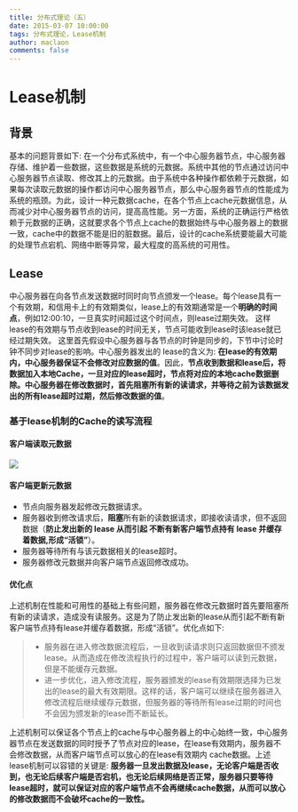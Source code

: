 ```yaml
---
title: 分布式理论（五）
date: 2015-03-07 10:00:00
tags: 分布式理论，Lease机制
author: maclaon
comments: false
---
```

# Lease机制
## 背景
基本的问题背景如下: 在一个分布式系统中，有一个中心服务器节点，中心服务器存储、维护着一些数据，这些数据是系统的元数据。系统中其他的节点通过访问中心服务器节点读取、修改其上的元数据。由于系统中各种操作都依赖于元数据，如果每次读取元数据的操作都访问中心服务器节点，那么中心服务器节点的性能成为系统的瓶颈。为此，设计一种元数据cache，在各个节点上cache元数据信息，从而减少对中心服务器节点的访问，提高高性能。另一方面，系统的正确运行严格依赖于元数据的正确，这就要求各个节点上cache的数据始终与中心服务器上的数据一致，cache中的数据不能是旧的脏数据。最后，设计的cache系统要能最大可能的处理节点宕机、网络中断等异常，最大程度的高系统的可用性。

## Lease
中心服务器在向各节点发送数据时同时向节点颁发一个lease。每个lease具有一个有效期，和信用卡上的有效期类似，lease上的有效期通常是一个**明确的时间点**，例如12:00:10，一旦真实时间超过这个时间点，则lease过期失效。 这样lease的有效期与节点收到lease的时间无关，节点可能收到lease时该lease就已经过期失效。 这里首先假设中心服务器与各节点的时钟是同步的，下节中讨论时钟不同步对lease的影响。中心服务器发出的 lease的含义为: **在lease的有效期内，中心服务器保证不会修改对应数据的值**。因此，**节点收到数据和lease后，将数据加入本地Cache，一旦对应的lease超时，节点将对应的本地cache数据删除。中心服务器在修改数据时，首先阻塞所有新的读请求，并等待之前为该数据发出的所有lease超时过期，然后修改数据的值**。

<!--more-->### 基于lease机制的Cache的读写流程
#### 客户端读取元数据
![](http://oh8mi0yav.bkt.clouddn.com/read-flow-on-lease-theory-in-distribute-system.png)
#### 客户端更新元数据
+ 节点向服务器发起修改元数据请求。
+ 服务器收到修改请求后，**阻塞**所有新的读数据请求，即接收读请求，但不返回数据（**防止发出新的 lease 从而引起 不断有新客户端节点持有 lease 并缓存着数据,形成“活锁”**）。
+ 服务器等待所有与该元数据相关的lease超时。
+ 服务器修改元数据并向客户端节点返回修改成功。

#### 优化点
上述机制在性能和可用性的基础上有些问题，服务器在修改元数据时首先要阻塞所有新的读请求，造成没有读服务。这是为了防止发出新的lease从而引起不断有新客户端节点持有lease并缓存着数据，形成“活锁”。优化点如下:
> + 服务器在进入修改数据流程后，一旦收到读请求则只返回数据但不颁发lease。从而造成在修改流程执行的过程中，客户端可以读到元数据，但是不能缓存元数据。
> + 进一步优化，进入修改流程，服务器颁发的lease有效期限选择为已发出的lease的最大有效期限。这样的话，客户端可以继续在服务器进入修改流程后继续缓存元数据，但服务器的等待所有lease过期的时间也不会因为颁发新的lease而不断延长。

上述机制可以保证各个节点上的cache与中心服务器上的中心始终一致，中心服务器节点在发送数据的同时授予了节点对应的lease，在lease有效期内，服务器不会修改数据，从而客户端节点可以放心的在lease有效期内 cache数据。上述lease机制可以容错的关键是: **服务器一旦发出数据及lease，无论客户端是否收到，也无论后续客户端是否宕机，也无论后续网络是否正常，服务器只要等待lease超时，就可以保证对应的客户端节点不会再继续cache数据，从而可以放心的修改数据而不会破坏cache的一致性。**

